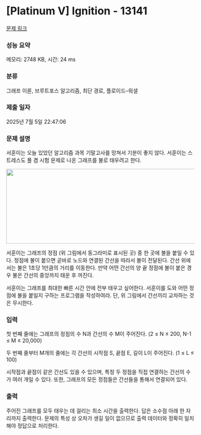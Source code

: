 # [Platinum V] Ignition - 13141 

[문제 링크](https://www.acmicpc.net/problem/13141) 

### 성능 요약

메모리: 2748 KB, 시간: 24 ms

### 분류

그래프 이론, 브루트포스 알고리즘, 최단 경로, 플로이드–워셜

### 제출 일자

2025년 7월 5일 22:47:06

### 문제 설명

<p>서훈이는 오늘 있었던 알고리즘 과목 기말고사를 망쳐서 기분이 좋지 않다. 서훈이는 스트레스도 풀 겸 시험 문제로 나온 그래프를 불로 태우려고 한다.</p>

<p style="text-align:center"><img alt="" src="https://onlinejudgeimages.s3-ap-northeast-1.amazonaws.com/problem/13141/I_ignite.png" style="height:200px; width:524px"></p>

<p>서훈이는 그래프의 정점 (위 그림에서 동그라미로 표시된 곳) 중 한 곳에 불을 붙일 수 있다. 정점에 불이 붙으면 곧바로 노드와 연결된 간선을 따라서 불이 전달된다. 간선 위에서는 불은 1초당 1만큼의 거리를 이동한다. 만약 어떤 간선의 양 끝 정점에 불이 붙은 경우 불은 간선의 중앙까지 태운 후 꺼진다.</p>

<p>서훈이는 그래프를 최대한 빠른 시간 안에 전부 태우고 싶어한다. 서훈이를 도와 어떤 정점에 불을 붙일지 구하는 프로그램을 작성하여라. 단, 위 그림에서 간선끼리 교차하는 것은 무시한다.</p>

### 입력 

 <p>첫 번째 줄에는 그래프의 정점의 수 N과 간선의 수 M이 주어진다. (2 ≤ N ≤ 200, N-1 ≤ M ≤ 20,000)</p>

<p>두 번째 줄부터 M개의 줄에는 각 간선의 시작점 S, 끝점 E, 길이 L이 주어진다. (1 ≤ L ≤ 100)</p>

<p>시작점과 끝점이 같은 간선도 있을 수 있으며, 특정 두 정점을 직접 연결하는 간선의 수가 여러 개일 수 있다. 또한, 그래프의 모든 정점들은 간선들을 통해서 연결되어 있다.</p>

### 출력 

 <p>주어진 그래프를 모두 태우는 데 걸리는 최소 시간을 출력한다. 답은 소수점 아래 한 자리까지 출력한다. 문제의 특성 상 오차가 생길 일이 없으므로 출력 데이터와 정확히 일치해야 정답으로 처리한다.</p>

